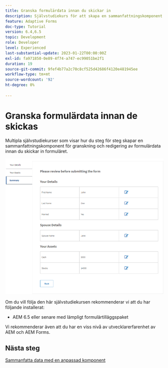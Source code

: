 ```yaml
---
title: Granska formulärdata innan du skickar in
description: Självstudiekurs för att skapa en sammanfattningskomponent för att granska formulärdata innan de skickas in.
feature: Adaptive Forms
doc-type: Tutorial
version: 6.4,6.5
topic: Development
role: Developer
level: Experienced
last-substantial-update: 2023-01-22T00:00:00Z
exl-id: fa971850-0e89-4f74-a747-ec99051be2f1
duration: 19
source-git-commit: 9fef4b77a2c70c8cf525d42686f4120e481945ee
workflow-type: tm+mt
source-wordcount: '92'
ht-degree: 0%

---
```


# Granska formulärdata innan de skickas

Multipla självstudiekurser som visar hur du steg för steg skapar en sammanfattningskomponent för granskning och redigering av formulärdata innan du skickar in formuläret.

![review-form-data](assets/review-form-data.png)

Om du vill följa den här självstudiekursen rekommenderar vi att du har följande installerat:

* AEM 6.5 eller senare med lämpligt formulärtilläggspaket

Vi rekommenderar även att du har en viss nivå av utvecklarerfarenhet av AEM och AEM Forms.

## Nästa steg

[Sammanfatta data med en anpassad komponent](./create-component.md)